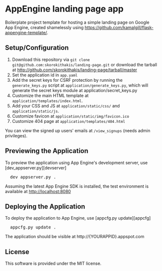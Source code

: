 AppEngine landing page app
==========================

Boilerplate project template for hosting a simple landing page on Google App Engine, created shamelessly using
https://github.com/kamalgill/flask-appengine-template/.

Setup/Configuration
-------------------
1. Download this repository via `git clone git@github.com:skorokithakis/landing-page.git` or download the tarball at
   <http://github.com/skorokithakis/landing-page/tarball/master>
2. Set the application id in `app.yaml`
3. Add the secret keys for CSRF protection by running the `generate_keys.py` script at `application/generate_keys.py`,
   which will generate the secret keys module at application/secret\_keys.py
4. Customize the main HTML template at `application/templates/index.html`.
5. Add your CSS and JS at `application/static/css/` and `application/static/js`.
6. Customize favicon at `application/static/img/favicon.ico`
7. Customize 404 page at `application/templates/404.html`

You can view the signed up users' emails at `/view_signups` (needs admin privileges).

Previewing the Application
--------------------------
To preview the application using App Engine's development server,
use [dev_appserver.py][devserver]

<pre class="console">
  dev_appserver.py .
</pre>

Assuming the latest App Engine SDK is installed, the test environment is
available at <http://localhost:8080>


Deploying the Application
-------------------------
To deploy the application to App Engine, use [appcfg.py update][appcfg]
<pre class="console">
  appcfg.py update .
</pre>

The application should be visible at http://{YOURAPPID}.appspot.com


License
-------
This software is provided under the MIT license.

